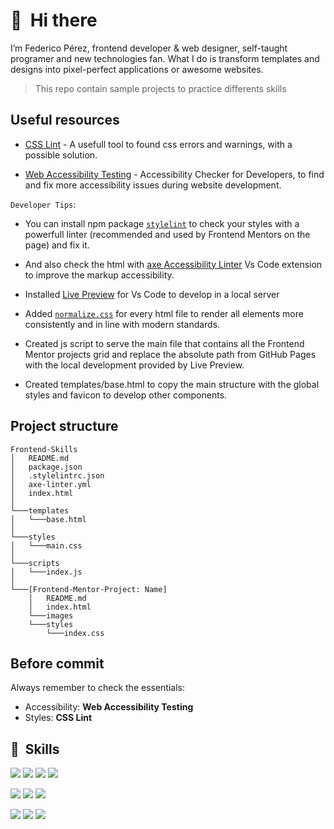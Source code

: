 # 👋 &nbsp;Hi there

I’m Federico Pérez, frontend developer & web designer, self-taught programer and new technologies fan. What I do is transform templates and designs into pixel-perfect applications or awesome websites.

> This repo contain sample projects to practice differents skills


## Useful resources

- [CSS Lint](https://csslint.net/) - A usefull tool to found css errors and warnings, with a possible solution.

- [Web Accessibility Testing](https://chromewebstore.google.com/detail/axe-devtools-web-accessib/) - Accessibility Checker for Developers, to find and fix more accessibility issues during website development.

`Developer Tips`:

- You can install npm package [`stylelint`](https://stylelint.io/user-guide/get-started) to check your styles with a powerfull linter (recommended and used by Frontend Mentors on the page) and fix it.

- And also check the html with [axe Accessibility Linter](https://marketplace.visualstudio.com/items?itemName=deque-systems.vscode-axe-linter) Vs Code extension to improve the markup accessibility.

- Installed [Live Preview](https://marketplace.visualstudio.com/items?itemName=ms-vscode.live-server) for Vs Code to develop in a local server

- Added [`normalize.css`](https://necolas.github.io/normalize.css/) for every html file to render all elements more consistently and in line with modern standards.

- Created js script to serve the main file that contains all the Frontend Mentor projects grid and replace the absolute path from GitHub Pages with the local development provided by Live Preview.

- Created templates/base.html to copy the main structure with the global styles and favicon to develop other components.

## Project structure

```
Frontend-Skills
│   README.md
│   package.json    
│   .stylelintrc.json
│   axe-linter.yml    
│   index.html    
│
└───templates
│   └───base.html
│
└───styles
│   └───main.css
│
└───scripts
│   └───index.js
│   
└───[Frontend-Mentor-Project: Name]
    │   README.md
    │   index.html
    └───images
    └───styles
        └───index.css
```

## Before commit

Always remember to check the essentials:
- Accessibility: **Web Accessibility Testing**
- Styles: **CSS Lint**

## 💼 &nbsp;Skills

![](https://img.shields.io/static/v1?label=Web&nbsp;Components&message=✓&color=009688)
![](https://img.shields.io/static/v1?label=SPA&nbsp;App&message=✓&color=009688)
![](https://img.shields.io/static/v1?label=Mobile&nbsp;First&message=✓&color=009688)
![](https://img.shields.io/static/v1?label=Responsive&message=✓&color=009688)


![](https://img.shields.io/badge/Code-HTML-informational?style=flat&logo=html5&logoColor=white&color=ff9800)
![](https://img.shields.io/badge/Style-CSS-informational?style=flat&logo=css3&logoColor=white&color=168dec)
![](https://img.shields.io/badge/Code-JavaScript-informational?style=flat&logo=JavaScript&logoColor=white&color=f0d02c)


![](https://img.shields.io/badge/Tools-Visual&nbsp;Studio&nbsp;Code-informational?style=flat&logo=Visual-Studio-Code&logoColor=white&color=168dec)
![](https://img.shields.io/badge/Tools-GitHub-informational?style=flat&logo=GitHub&logoColor=white&color=ffffff)
![](https://img.shields.io/badge/Tools-NPM-informational?style=flat&logo=npm&logoColor=white&color=cf3333)
